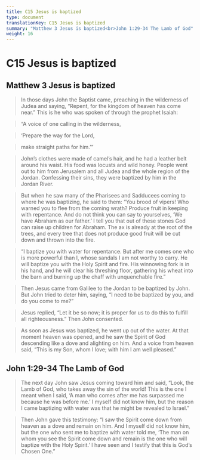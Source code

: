 ```yaml
---
title: C15 Jesus is baptized
type: document
translationKey: C15 Jesus is baptized
summary: "Matthew 3 Jesus is baptized<br>John 1:29-34 The Lamb of God"
weight: 16
---
```

# C15 Jesus is baptized

## Matthew 3 Jesus is baptized

>   In those days John the Baptist came, preaching in the wilderness of Judea and saying, “Repent, for the kingdom of heaven has come near.” This is he who was spoken of through the prophet Isaiah:

>   “A voice of one calling in the wilderness,

>   ‘Prepare the way for the Lord,

>   make straight paths for him.’”

>   John’s clothes were made of camel’s hair, and he had a leather belt around his waist. His food was locusts and wild honey. People went out to him from Jerusalem and all Judea and the whole region of the Jordan. Confessing their sins, they were baptized by him in the Jordan River.

>   But when he saw many of the Pharisees and Sadducees coming to where he was baptizing, he said to them: “You brood of vipers! Who warned you to flee from the coming wrath? Produce fruit in keeping with repentance. And do not think you can say to yourselves, ‘We have Abraham as our father.’ I tell you that out of these stones God can raise up children for Abraham. The ax is already at the root of the trees, and every tree that does not produce good fruit will be cut down and thrown into the fire.

>   “I baptize you with water for repentance. But after me comes one who is more powerful than I, whose sandals I am not worthy to carry. He will baptize you with the Holy Spirit and fire. His winnowing fork is in his hand, and he will clear his threshing floor, gathering his wheat into the barn and burning up the chaff with unquenchable fire.”

>   Then Jesus came from Galilee to the Jordan to be baptized by John. But John tried to deter him, saying, “I need to be baptized by you, and do you come to me?”

>   Jesus replied, “Let it be so now; it is proper for us to do this to fulfill all righteousness.” Then John consented.

>   As soon as Jesus was baptized, he went up out of the water. At that moment heaven was opened, and he saw the Spirit of God descending like a dove and alighting on him. And a voice from heaven said, “This is my Son, whom I love; with him I am well pleased.”

## John 1:29-34 The Lamb of God

>   The next day John saw Jesus coming toward him and said, “Look, the Lamb of God, who takes away the sin of the world! This is the one I meant when I said, ‘A man who comes after me has surpassed me because he was before me.’ I myself did not know him, but the reason I came baptizing with water was that he might be revealed to Israel.”

>   Then John gave this testimony: “I saw the Spirit come down from heaven as a dove and remain on him. And I myself did not know him, but the one who sent me to baptize with water told me, ‘The man on whom you see the Spirit come down and remain is the one who will baptize with the Holy Spirit.’ I have seen and I testify that this is God’s Chosen One.”

